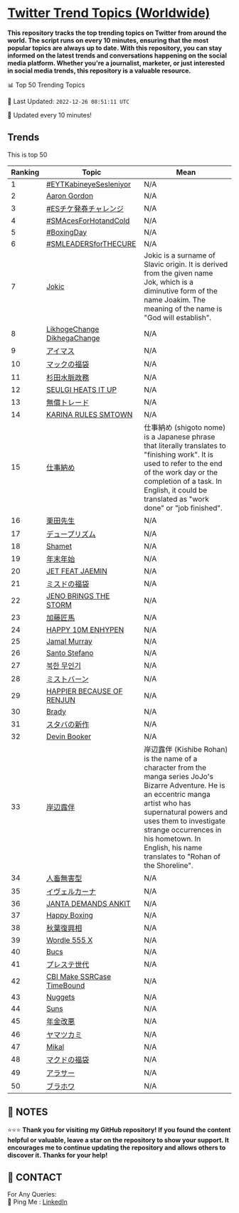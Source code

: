 [Twitter Trend Topics (Worldwide)](https://github.com/ErcinDedeoglu/Twitter-Trend-Topics)
==========

**This repository tracks the top trending topics on Twitter from around the world. 
The script runs on every 10 minutes, ensuring that the most popular topics are always up to date. 
With this repository, you can stay informed on the latest trends and conversations happening on the social media platform. 
Whether you're a journalist, marketer, or just interested in social media trends, this repository is a valuable resource.**


📊 Top 50 Trending Topics

📆 Last Updated: `2022-12-26 08:51:11 UTC`

🔧 Updated every 10 minutes!


## Trends

This is top 50

| Ranking | Topic | Mean |
| ------- | ------------ | ------------ |
| 1 | [#EYTKabineyeSesleniyor](http://twitter.com/search?q=%23EYTKabineyeSesleniyor) | N/A |
| 2 | [Aaron Gordon](http://twitter.com/search?q=Aaron+Gordon) | N/A |
| 3 | [#ESチケ発券チャレンジ](http://twitter.com/search?q=%23ES%e3%83%81%e3%82%b1%e7%99%ba%e5%88%b8%e3%83%81%e3%83%a3%e3%83%ac%e3%83%b3%e3%82%b8) | N/A |
| 4 | [#SMAcesForHotandCold](http://twitter.com/search?q=%23SMAcesForHotandCold) | N/A |
| 5 | [#BoxingDay](http://twitter.com/search?q=%23BoxingDay) | N/A |
| 6 | [#SMLEADERSforTHECURE](http://twitter.com/search?q=%23SMLEADERSforTHECURE) | N/A |
| 7 | [Jokic](http://twitter.com/search?q=Jokic) | Jokic is a surname of Slavic origin. It is derived from the given name Jok, which is a diminutive form of the name Joakim. The meaning of the name is "God will establish". |
| 8 | [LikhogeChange DikhegaChange](http://twitter.com/search?q=LikhogeChange+DikhegaChange) | N/A |
| 9 | [アイマス](http://twitter.com/search?q=%e3%82%a2%e3%82%a4%e3%83%9e%e3%82%b9) | N/A |
| 10 | [マックの福袋](http://twitter.com/search?q=%e3%83%9e%e3%83%83%e3%82%af%e3%81%ae%e7%a6%8f%e8%a2%8b) | N/A |
| 11 | [杉田水脈政務](http://twitter.com/search?q=%e6%9d%89%e7%94%b0%e6%b0%b4%e8%84%88%e6%94%bf%e5%8b%99) | N/A |
| 12 | [SEULGI HEATS IT UP](http://twitter.com/search?q=SEULGI+HEATS+IT+UP) | N/A |
| 13 | [無償トレード](http://twitter.com/search?q=%e7%84%a1%e5%84%9f%e3%83%88%e3%83%ac%e3%83%bc%e3%83%89) | N/A |
| 14 | [KARINA RULES SMTOWN](http://twitter.com/search?q=KARINA+RULES+SMTOWN) | N/A |
| 15 | [仕事納め](http://twitter.com/search?q=%e4%bb%95%e4%ba%8b%e7%b4%8d%e3%82%81) | 仕事納め (shigoto nome) is a Japanese phrase that literally translates to "finishing work". It is used to refer to the end of the work day or the completion of a task. In English, it could be translated as "work done" or "job finished". |
| 16 | [栗田先生](http://twitter.com/search?q=%e6%a0%97%e7%94%b0%e5%85%88%e7%94%9f) | N/A |
| 17 | [デュープリズム](http://twitter.com/search?q=%e3%83%87%e3%83%a5%e3%83%bc%e3%83%97%e3%83%aa%e3%82%ba%e3%83%a0) | N/A |
| 18 | [Shamet](http://twitter.com/search?q=Shamet) | N/A |
| 19 | [年末年始](http://twitter.com/search?q=%e5%b9%b4%e6%9c%ab%e5%b9%b4%e5%a7%8b) | N/A |
| 20 | [JET FEAT JAEMIN](http://twitter.com/search?q=JET+FEAT+JAEMIN) | N/A |
| 21 | [ミスドの福袋](http://twitter.com/search?q=%e3%83%9f%e3%82%b9%e3%83%89%e3%81%ae%e7%a6%8f%e8%a2%8b) | N/A |
| 22 | [JENO BRINGS THE STORM](http://twitter.com/search?q=JENO+BRINGS+THE+STORM) | N/A |
| 23 | [加藤匠馬](http://twitter.com/search?q=%e5%8a%a0%e8%97%a4%e5%8c%a0%e9%a6%ac) | N/A |
| 24 | [HAPPY 10M ENHYPEN](http://twitter.com/search?q=HAPPY+10M+ENHYPEN) | N/A |
| 25 | [Jamal Murray](http://twitter.com/search?q=Jamal+Murray) | N/A |
| 26 | [Santo Stefano](http://twitter.com/search?q=Santo+Stefano) | N/A |
| 27 | [북한 무인기](http://twitter.com/search?q=%eb%b6%81%ed%95%9c+%eb%ac%b4%ec%9d%b8%ea%b8%b0) | N/A |
| 28 | [ミストバーン](http://twitter.com/search?q=%e3%83%9f%e3%82%b9%e3%83%88%e3%83%90%e3%83%bc%e3%83%b3) | N/A |
| 29 | [HAPPIER BECAUSE OF RENJUN](http://twitter.com/search?q=HAPPIER+BECAUSE+OF+RENJUN) | N/A |
| 30 | [Brady](http://twitter.com/search?q=Brady) | N/A |
| 31 | [スタバの新作](http://twitter.com/search?q=%e3%82%b9%e3%82%bf%e3%83%90%e3%81%ae%e6%96%b0%e4%bd%9c) | N/A |
| 32 | [Devin Booker](http://twitter.com/search?q=Devin+Booker) | N/A |
| 33 | [岸辺露伴](http://twitter.com/search?q=%e5%b2%b8%e8%be%ba%e9%9c%b2%e4%bc%b4) | 岸辺露伴 (Kishibe Rohan) is the name of a character from the manga series JoJo's Bizarre Adventure. He is an eccentric manga artist who has supernatural powers and uses them to investigate strange occurrences in his hometown. In English, his name translates to "Rohan of the Shoreline". |
| 34 | [人畜無害型](http://twitter.com/search?q=%e4%ba%ba%e7%95%9c%e7%84%a1%e5%ae%b3%e5%9e%8b) | N/A |
| 35 | [イヴェルカーナ](http://twitter.com/search?q=%e3%82%a4%e3%83%b4%e3%82%a7%e3%83%ab%e3%82%ab%e3%83%bc%e3%83%8a) | N/A |
| 36 | [JANTA DEMANDS ANKIT](http://twitter.com/search?q=JANTA+DEMANDS+ANKIT) | N/A |
| 37 | [Happy Boxing](http://twitter.com/search?q=Happy+Boxing) | N/A |
| 38 | [秋葉復興相](http://twitter.com/search?q=%e7%a7%8b%e8%91%89%e5%be%a9%e8%88%88%e7%9b%b8) | N/A |
| 39 | [Wordle 555 X](http://twitter.com/search?q=Wordle+555+X) | N/A |
| 40 | [Bucs](http://twitter.com/search?q=Bucs) | N/A |
| 41 | [プレステ世代](http://twitter.com/search?q=%e3%83%97%e3%83%ac%e3%82%b9%e3%83%86%e4%b8%96%e4%bb%a3) | N/A |
| 42 | [CBI Make SSRCase TimeBound](http://twitter.com/search?q=CBI+Make+SSRCase+TimeBound) | N/A |
| 43 | [Nuggets](http://twitter.com/search?q=Nuggets) | N/A |
| 44 | [Suns](http://twitter.com/search?q=Suns) | N/A |
| 45 | [年金改悪](http://twitter.com/search?q=%e5%b9%b4%e9%87%91%e6%94%b9%e6%82%aa) | N/A |
| 46 | [ヤマツカミ](http://twitter.com/search?q=%e3%83%a4%e3%83%9e%e3%83%84%e3%82%ab%e3%83%9f) | N/A |
| 47 | [Mikal](http://twitter.com/search?q=Mikal) | N/A |
| 48 | [マクドの福袋](http://twitter.com/search?q=%e3%83%9e%e3%82%af%e3%83%89%e3%81%ae%e7%a6%8f%e8%a2%8b) | N/A |
| 49 | [アラサー](http://twitter.com/search?q=%e3%82%a2%e3%83%a9%e3%82%b5%e3%83%bc) | N/A |
| 50 | [ブラホワ](http://twitter.com/search?q=%e3%83%96%e3%83%a9%e3%83%9b%e3%83%af) | N/A |




## 📝 NOTES

⭐⭐⭐ **Thank you for visiting my GitHub repository! If you found the content helpful or valuable, leave a star on the repository to show your support. It encourages me to continue updating the repository and allows others to discover it. Thanks for your help!**

## 📨 CONTACT

 For Any Queries:  
            🏓 Ping Me : [LinkedIn](https://www.linkedin.com/in/ercindedeoglu/)